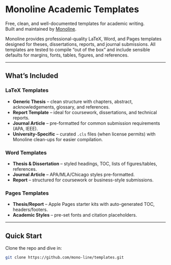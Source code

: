 # Monoline Academic Templates

Free, clean, and well-documented templates for academic writing.  
Built and maintained by [Monoline](https://monoline.net).

Monoline provides professional-quality LaTeX, Word, and Pages templates designed
for theses, dissertations, reports, and journal submissions. All templates are
tested to compile “out of the box” and include sensible defaults for margins,
fonts, tables, figures, and references.

---

## What’s Included

### LaTeX Templates
- **Generic Thesis** – clean structure with chapters, abstract, acknowledgements,
  glossary, and references.
- **Report Template** – ideal for coursework, dissertations, and technical reports.
- **Journal Article** – pre-formatted for common submission requirements (APA, IEEE).
- **University-Specific** – curated `.cls` files (when license permits) with Monoline
  clean-ups for easier compilation.

### Word Templates
- **Thesis & Dissertation** – styled headings, TOC, lists of figures/tables, references.
- **Journal Article** – APA/MLA/Chicago styles pre-formatted.
- **Report** – structured for coursework or business-style submissions.

### Pages Templates
- **Thesis/Report** – Apple Pages starter kits with auto-generated TOC, headers/footers.
- **Academic Styles** – pre-set fonts and citation placeholders.

---

## Quick Start

Clone the repo and dive in:

```bash
git clone https://github.com/mono-line/templates.git

